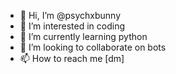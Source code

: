 - 👋 Hi, I’m @psychxbunny
- 👀 I’m interested in coding
- 🌱 I’m currently learning python
- 💞️ I’m looking to collaborate on bots
- 📫 How to reach me [dm]

<!---
psychxbunny/psychxbunny is a ✨ special ✨ repository because its `README.md` (this file) appears on your GitHub profile.
You can click the Preview link to take a look at your changes.
--->
